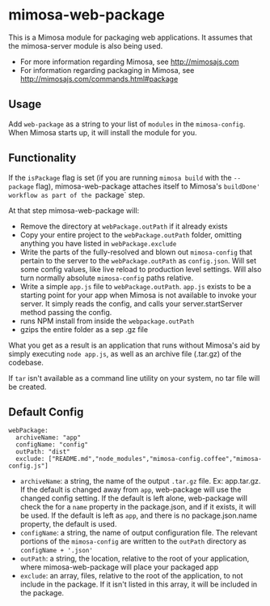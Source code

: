 mimosa-web-package
===========

This is a Mimosa module for packaging web applications. It assumes that the mimosa-server module is also being used.

* For more information regarding Mimosa, see http://mimosajs.com
* For information regarding packaging in Mimosa, see http://mimosajs.com/commands.html#package

## Usage

Add `web-package` as a string to your list of `modules` in the `mimosa-config`.  When Mimosa starts up, it will install the module for you.

## Functionality

If the `isPackage` flag is set (if you are running `mimosa build` with the `--package` flag), mimosa-web-package attaches itself to Mimosa's `buildDone' workflow as part of the `package` step.

At that step mimosa-web-package will:

* Remove the directory at `webPackage.outPath` if it already exists
* Copy your entire project to the `webPackage.outPath` folder, omitting anything you have listed in `webPackage.exclude`
* Write the parts of the fully-resolved and blown out `mimosa-config` that pertain to the server to the `webPackage.outPath` as `config.json`.  Will set some config values, like live reload to production level settings.  Will also turn normally absolute `mimosa-config` paths relative.
* Write a simple `app.js` file to `webPackage.outPath`.  `app.js` exists to be a starting point for your app when Mimosa is not available to invoke your server.  It simply reads the config, and calls your server.startServer method passing the config.
* runs NPM install from inside the `webpackage.outPath`
* gzips the entire folder as a sep .gz file

What you get as a result is an application that runs without Mimosa's aid by simply executing `node app.js`, as well as an archive file (.tar.gz) of the codebase.

If `tar` isn't available as a command line utility on your system, no tar file will be created.

## Default Config

```
webPackage:
  archiveName: "app"
  configName: "config"
  outPath: "dist"
  exclude: ["README.md","node_modules","mimosa-config.coffee","mimosa-config.js"]
```

* `archiveName`: a string, the name of the output `.tar.gz` file.  Ex: app.tar.gz. If the default is changed away from `app`, web-package will use the changed config setting.  If the default is left alone, web-package will check the for a `name` property in the package.json, and if it exists, it will be used. If the default is left as `app`, and there is no package.json.name property, the default is used.
* `configName`: a string, the name of output configuration file. The relevant portions of the `mimosa-config` are written to the `outPath` directory as `configName + '.json'`
* `outPath`: a string, the location, relative to the root of your application, where mimosa-web-package will place your packaged app
* `exclude`: an array, files, relative to the root of the application, to not include in the package.  If it isn't listed in this array, it will be included in the package.
